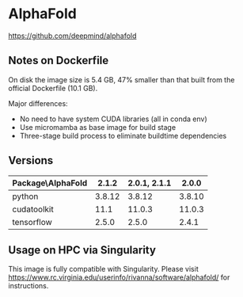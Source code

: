 # AlphaFold

https://github.com/deepmind/alphafold

## Notes on Dockerfile
On disk the image size is 5.4 GB, 47% smaller than that built from the official Dockerfile (10.1 GB).

Major differences:
- No need to have system CUDA libraries (all in conda env)
- Use micromamba as base image for build stage
- Three-stage build process to eliminate buildtime dependencies

## Versions

| Package\AlphaFold| 2.1.2 | 2.0.1, 2.1.1 | 2.0.0 |
|---|---|---|---|
|python      | 3.8.12 | 3.8.12 | 3.8.10 |
|cudatoolkit | 11.1   | 11.0.3 | 11.0.3 |
|tensorflow  | 2.5.0  | 2.5.0  | 2.4.1 |

## Usage on HPC via Singularity

This image is fully compatible with Singularity. Please visit https://www.rc.virginia.edu/userinfo/rivanna/software/alphafold/ for instructions.
